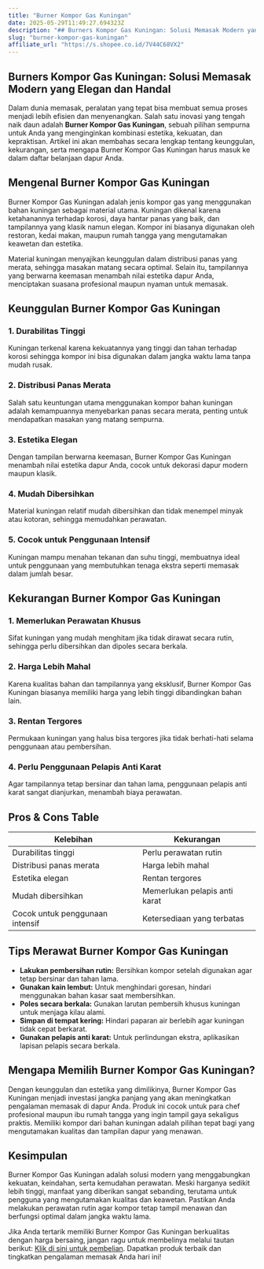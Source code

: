 ```yaml
---
title: "Burner Kompor Gas Kuningan"
date: 2025-05-29T11:49:27.694323Z
description: "## Burners Kompor Gas Kuningan: Solusi Memasak Modern yang Elegan dan Handal..."
slug: "burner-kompor-gas-kuningan"
affiliate_url: "https://s.shopee.co.id/7V44C68VX2"
---
```

## Burners Kompor Gas Kuningan: Solusi Memasak Modern yang Elegan dan Handal

Dalam dunia memasak, peralatan yang tepat bisa membuat semua proses menjadi lebih efisien dan menyenangkan. Salah satu inovasi yang tengah naik daun adalah **Burner Kompor Gas Kuningan**, sebuah pilihan sempurna untuk Anda yang menginginkan kombinasi estetika, kekuatan, dan kepraktisan. Artikel ini akan membahas secara lengkap tentang keunggulan, kekurangan, serta mengapa Burner Kompor Gas Kuningan harus masuk ke dalam daftar belanjaan dapur Anda.

## Mengenal Burner Kompor Gas Kuningan

Burner Kompor Gas Kuningan adalah jenis kompor gas yang menggunakan bahan kuningan sebagai material utama. Kuningan dikenal karena ketahanannya terhadap korosi, daya hantar panas yang baik, dan tampilannya yang klasik namun elegan. Kompor ini biasanya digunakan oleh restoran, kedai makan, maupun rumah tangga yang mengutamakan keawetan dan estetika.

Material kuningan menyajikan keunggulan dalam distribusi panas yang merata, sehingga masakan matang secara optimal. Selain itu, tampilannya yang berwarna keemasan menambah nilai estetika dapur Anda, menciptakan suasana profesional maupun nyaman untuk memasak.

## Keunggulan Burner Kompor Gas Kuningan

### 1. Durabilitas Tinggi

Kuningan terkenal karena kekuatannya yang tinggi dan tahan terhadap korosi sehingga kompor ini bisa digunakan dalam jangka waktu lama tanpa mudah rusak.

### 2. Distribusi Panas Merata

Salah satu keuntungan utama menggunakan kompor bahan kuningan adalah kemampuannya menyebarkan panas secara merata, penting untuk mendapatkan masakan yang matang sempurna.

### 3. Estetika Elegan

Dengan tampilan berwarna keemasan, Burner Kompor Gas Kuningan menambah nilai estetika dapur Anda, cocok untuk dekorasi dapur modern maupun klasik.

### 4. Mudah Dibersihkan

Material kuningan relatif mudah dibersihkan dan tidak menempel minyak atau kotoran, sehingga memudahkan perawatan.

### 5. Cocok untuk Penggunaan Intensif

Kuningan mampu menahan tekanan dan suhu tinggi, membuatnya ideal untuk penggunaan yang membutuhkan tenaga ekstra seperti memasak dalam jumlah besar.

## Kekurangan Burner Kompor Gas Kuningan

### 1. Memerlukan Perawatan Khusus

Sifat kuningan yang mudah menghitam jika tidak dirawat secara rutin, sehingga perlu dibersihkan dan dipoles secara berkala.

### 2. Harga Lebih Mahal

Karena kualitas bahan dan tampilannya yang eksklusif, Burner Kompor Gas Kuningan biasanya memiliki harga yang lebih tinggi dibandingkan bahan lain.

### 3. Rentan Tergores

Permukaan kuningan yang halus bisa tergores jika tidak berhati-hati selama penggunaan atau pembersihan.

### 4. Perlu Penggunaan Pelapis Anti Karat

Agar tampilannya tetap bersinar dan tahan lama, penggunaan pelapis anti karat sangat dianjurkan, menambah biaya perawatan.

## Pros & Cons Table

| Kelebihan                                   | Kekurangan                                   |
|----------------------------------------------|----------------------------------------------|
| Durabilitas tinggi                          | Perlu perawatan rutin                       |
| Distribusi panas merata                     | Harga lebih mahal                           |
| Estetika elegan                            | Rentan tergores                             |
| Mudah dibersihkan                          | Memerlukan pelapis anti karat               |
| Cocok untuk penggunaan intensif            | Ketersediaan yang terbatas                  |

## Tips Merawat Burner Kompor Gas Kuningan

- **Lakukan pembersihan rutin:** Bersihkan kompor setelah digunakan agar tetap bersinar dan tahan lama.
- **Gunakan kain lembut:** Untuk menghindari goresan, hindari menggunakan bahan kasar saat membersihkan.
- **Poles secara berkala:** Gunakan larutan pembersih khusus kuningan untuk menjaga kilau alami.
- **Simpan di tempat kering:** Hindari paparan air berlebih agar kuningan tidak cepat berkarat.
- **Gunakan pelapis anti karat:** Untuk perlindungan ekstra, aplikasikan lapisan pelapis secara berkala.

## Mengapa Memilih Burner Kompor Gas Kuningan?

Dengan keunggulan dan estetika yang dimilikinya, Burner Kompor Gas Kuningan menjadi investasi jangka panjang yang akan meningkatkan pengalaman memasak di dapur Anda. Produk ini cocok untuk para chef profesional maupun ibu rumah tangga yang ingin tampil gaya sekaligus praktis. Memiliki kompor dari bahan kuningan adalah pilihan tepat bagi yang mengutamakan kualitas dan tampilan dapur yang menawan.

## Kesimpulan

Burner Kompor Gas Kuningan adalah solusi modern yang menggabungkan kekuatan, keindahan, serta kemudahan perawatan. Meski harganya sedikit lebih tinggi, manfaat yang diberikan sangat sebanding, terutama untuk pengguna yang mengutamakan kualitas dan keawetan. Pastikan Anda melakukan perawatan rutin agar kompor tetap tampil menawan dan berfungsi optimal dalam jangka waktu lama.

Jika Anda tertarik memiliki Burner Kompor Gas Kuningan berkualitas dengan harga bersaing, jangan ragu untuk membelinya melalui tautan berikut: [Klik di sini untuk pembelian](https://s.shopee.co.id/7V44C68VX2). Dapatkan produk terbaik dan tingkatkan pengalaman memasak Anda hari ini!